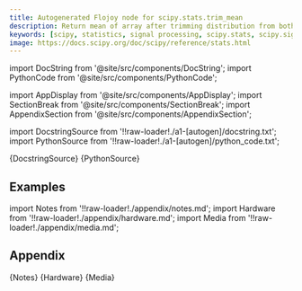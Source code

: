 ```yaml
---
title: Autogenerated Flojoy node for scipy.stats.trim_mean
description: Return mean of array after trimming distribution from both tails. If `proportiontocut` = 0.1, slices off 'leftmost' and 'rightmost' 10% of scores. The input is sorted before slicing. Slices off less if proportion results in a non-integer slice index (i.e., conservatively slices off `proportiontocut` ).
keywords: [scipy, statistics, signal processing, scipy.stats, scipy.signal, scipy.stats.trim_mean]
image: https://docs.scipy.org/doc/scipy/reference/stats.html
---
```


[//]: # (Custom component imports)

import DocString from '@site/src/components/DocString';
import PythonCode from '@site/src/components/PythonCode';

import AppDisplay from '@site/src/components/AppDisplay';
import SectionBreak from '@site/src/components/SectionBreak';
import AppendixSection from '@site/src/components/AppendixSection';

[//]: # (Docstring)

import DocstringSource from '!!raw-loader!./a1-[autogen]/docstring.txt';
import PythonSource from '!!raw-loader!./a1-[autogen]/python_code.txt';


<DocString>{DocstringSource}</DocString>
<PythonCode GLink='SCIPY/stats/TRIM_MEAN/TRIM_MEAN.py'>{PythonSource}</PythonCode>


<SectionBreak />

    

[//]: # (Examples)

## Examples

<AppDisplay 
  GLink='SCIPY/stats/TRIM_MEAN'
  nodeLabel='TRIM_MEAN'>
</AppDisplay>

<SectionBreak />

    

[//]: # (Appendix)

import Notes from '!!raw-loader!./appendix/notes.md';
import Hardware from '!!raw-loader!./appendix/hardware.md';
import Media from '!!raw-loader!./appendix/media.md';

## Appendix

<AppendixSection index={0} folderPath='nodes/SCIPY/stats/TRIM_MEAN/appendix/'>{Notes}</AppendixSection>
<AppendixSection index={1} folderPath='nodes/SCIPY/stats/TRIM_MEAN/appendix/'>{Hardware}</AppendixSection>
<AppendixSection index={2} folderPath='nodes/SCIPY/stats/TRIM_MEAN/appendix/'>{Media}</AppendixSection>


